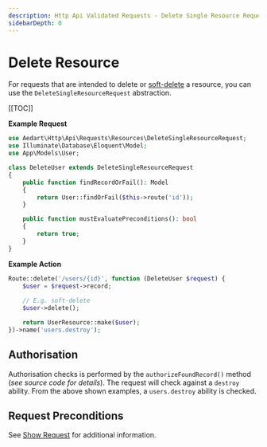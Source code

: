 ```yaml
---
description: Http Api Validated Requests - Delete Single Resource Request
sidebarDepth: 0
---
```


# Delete Resource

For requests that are intended to delete or [soft-delete](https://laravel.com/docs/11.x/eloquent#soft-deleting) a resource, you can use the `DeleteSingleResourceRequest` abstraction.

[[TOC]]

**Example Request**

```php
use Aedart\Http\Api\Requests\Resources\DeleteSingleResourceRequest;
use Illuminate\Database\Eloquent\Model;
use App\Models\User;

class DeleteUser extends DeleteSingleResourceRequest
{
    public function findRecordOrFail(): Model
    {
        return User::findOrFail($this->route('id'));
    }

    public function mustEvaluatePreconditions(): bool
    {
        return true;
    }
}
```

**Example Action**

```php
Route::delete('/users/{id}', function (DeleteUser $request) {
    $user = $request->record;
    
    // E.g. soft-delete
    $user->delete();

    return UserResource::make($user);
})->name('users.destroy');
```

## Authorisation

Authorisation checks is performed by the `authorizeFoundRecord()` method (_see source code for details_).
The request will check against a `destroy` ability.
From the above shown examples, a `users.destroy` ability is checked.

## Request Preconditions

See [Show Request](./show-single.md#request-preconditions) for additional information.